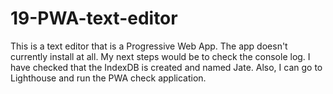 # 19-PWA-text-editor

This is a text editor that is a Progressive Web App. The app doesn't currently install at all. 
My next steps would be to check the console log. I have checked that the IndexDB is created and named Jate.
Also, I can go to Lighthouse and run the PWA check application.